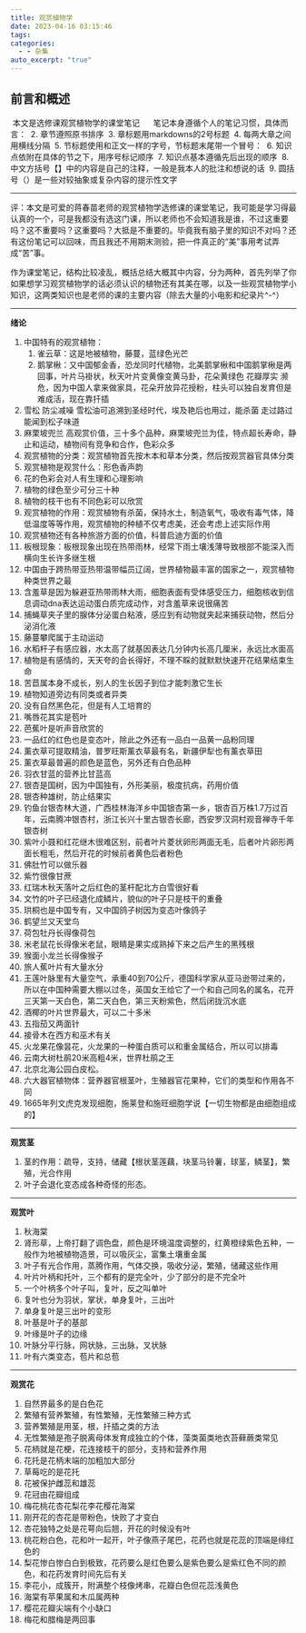 ```yaml
---
title: 观赏植物学
date: 2023-04-16 03:15:46
tags: 
categories:
  - - 杂集
auto_excerpt: "true"
---
```


  ## 前言和概述

 本文是选修课观赏植物学的课堂笔记
 
 
 笔记本身遵循个人的笔记习惯，具体而言：
 2. 章节遵照原书排序
 3. 章标题用markdowns的2号标题
 4. 每两大章之间用横线分隔
 5. 节标题使用和正文一样的字号，节标题末尾带一个冒号：
 6. 知识点依附在具体的节之下，用序号标记顺序
 7. 知识点基本遵循先后出现的顺序
 8. 中文方括号【】中的内容是自己的注释，一般是我本人的批注和想说的话
 9. 圆括号（）是一些对较抽象或复杂内容的提示性文字

---


评：本文是可爱的蒋春苗老师的观赏植物学选修课的课堂笔记，我可能是学习得最认真的一个，可是我都没有选这门课，所以老师也不会知道我是谁，不过这重要吗？这不重要吗？这重要吗？大抵是不重要的。毕竟我有脑子里的知识不对吗？还有这份笔记可以回味，而且我还不用期末测验，把一件真正的“美”事用考试弄成“苦”事。

作为课堂笔记，结构比较凌乱，概括总结大概其中内容，分为两种，首先列举了你如果想学习观赏植物学的话必须认识的植物还有其美在哪，以及一些观赏植物学小知识，这两类知识也是老师的课的主要内容（除去大量的小电影和纪录片^-^）

---


**绪论**

1. 中国特有的观赏植物：
	1. 雀云草：这是地被植物，藤蔓，蓝绿色光芒 
	2. 鹅掌楸：又中国郁金香，恐龙同时代植物，北美鹅掌楸和中国鹅掌楸是两回事，叶片马褂状，秋天叶片变黄像变黄马卦，花朵黄绿色 花瓣厚实 濒危，因为中国人拿来做家具，花朵开放异花授粉，柱头可以独自发育但是难成活，现在靠扦插
2. 雪松 防尘减噪 雪松油可追溯到圣经时代，埃及艳后也用过，能杀菌 走过路过能闻到松子味道
3. 麻栗坡兜兰 高观赏价值，三十多个品种，麻栗坡兜兰为佳，特点超长寿命，静止和运动，植物间有竞争和合作，色彩众多
5. 观赏植物的分类：观赏植物首先按木本和草本分类，然后按观赏器官具体分类
6. 观赏植物是观赏什么：形色香声韵
7. 花的色彩会对人有生理和心理影响
8. 植物的绿色至少可分三十种
9. 植物的枝干也有不同色彩可以欣赏
10. 观赏植物的作用：观赏植物有杀菌，保持水土，制造氧气，吸收有毒气体，降低温度等等作用，观赏植物的种植不仅考虑美，还会考虑上述实际作用
11. 观赏植物还有各种旅游方面的价值，科普启迪方面的价值
12. 板根现象：板根现象出现在热带雨林，经常下雨土壤浅薄导致根部不能深入而横向生长许多继生根
13. 中国由于跨热带亚热带温带幅员辽阔，世界植物最丰富的国家之一，观赏植物种类世界之最
14. 含羞草是因为躲避亚热带雨林大雨，细胞表面有受体感受压力，细胞核收到信息调动dna表达运动蛋白质完成动作，对含羞草来说很痛苦
15. 捕蝇草夹子里的腺体分泌蛋白粘液，感应到有动物就夹起来捕获动物，然后分泌消化液
16. 藤蔓攀爬属于主动运动
17. 水稻杆子有感应器，水太高了就基因表达几分钟内长高几厘米，永远比水面高
18. 植物是有感情的，天天夸的会长得好，不理不睬的就默默快速开花结果结束生命
19. 苦苣属本身不成长，别人的生长因子到位才能刺激它生长
20. 植物知道旁边有同类或者异类
21. 没有自然黑色花，但是有人工培育的
22. 嘴唇花其实是苞叶
23. 芭蕉叶是听声音欣赏的
24. 一品红的红色也是变态叶，除此之外还有一品白一品黄一品粉同理
25. 薰衣草可提取精油，普罗旺斯薰衣草最有名，新疆伊犁也有薰衣草田
26. 薰衣草最普遍的颜色是蓝色，另外还有白色品种
27. 羽衣甘蓝的营养比甘蓝高
28. 银杏是国树，因为中国独有，外形美丽，极度抗病，药用价值
29. 银杏种雄树，防止结果实
30. 钓鱼台银杏林大道，广西桂林海洋乡中国银杏第一乡，银杏百万株1.7万过百年，云南腾冲银杏村，浙江长兴十里古银杏长廊，西安罗汉洞村观音禅寺千年银杏树
31. 紫叶小聂和红花继木很难区别，前者叶片菱状卵形两面无毛，后者叶片卵形两面长粗毛，然后开花的时候前者黄色后者粉色
32. 佛肚竹可以做乐器
33. 紫竹很像甘蔗
34. 红瑞木秋天落叶之后红色的茎杆配北方白雪很好看
35. 文竹的叶子已经退化成鳞片，貌似的叶子只是枝干的重叠
36. 珙桐也是中国专有，又中国鸽子树因为变态叶像鸽子
37. 鹤望兰又天堂鸟
38. 荷包牡丹长得像荷包
39. 米老鼠花长得像米老鼠，眼睛是果实成熟掉下来之后产生的黑残根
40. 猴面小龙兰长得像猴子
41. 旅人蕉叶片有大量水分
42. 王莲叶脉里有大量空气，承重40到70公斤，德国科学家从亚马逊带过来的，所以在中国种需要大棚以过冬，英国女王给它了一个和自己同名的属名，花开三天第一天白色，第二天白色，第三天粉紫色，然后闭拢沉水底
43. 酒椰的叶片世界最大，可以二十多米
44. 五指茄又两面针
45. 接骨木在西方和巫术有关
46. 火龙果花像昙花，火龙果的一种蛋白质可以和重金属结合，所以可以排毒
47. 云南大树杜鹃20米高粗4米，世界杜鹃之王
48. 北京北海公园白皮松。
49. 六大器官植物体：营养器官根茎叶，生殖器官花果种，它们的类型和作用各不同
50. 1665年列文虎克发现细胞，施莱登和施旺细胞学说【一切生物都是由细胞组成的】

***

**观赏茎**

1. 茎的作用：疏导，支持，储藏【根状茎莲藕，块茎马铃薯，球茎，鳞茎】，繁殖，光合作用
2. 叶子会退化变态成各种奇怪的形态。

***

**观赏叶**

1. 秋海棠
2. 肾形草，上帝打翻了调色盘，颜色是环境温度调整的，红黄橙绿紫色五种，一般作为地被植物造景，可以吸灰尘，富集土壤重金属
3. 叶子有光合作用，蒸腾作用，气体交换，吸收分泌，繁殖，储藏这些作用
4. 叶片叶柄和托叶，三个都有的是完全叶，少了部分的是不完全叶
5. 一个叶柄多个叶子叫，复叶，反之叫单叶
6. 复叶也分为羽状，掌状，单身复叶，三出叶
7. 单身复叶是三出叶的变形
8. 叶基是叶子的基部
9. 叶缘是叶子的边缘
10. 叶脉分平行脉，网状脉，三出脉，叉状脉
11. 叶有六类变态，苞片和总苞

***

**观赏花**

1. 自然界最多的是白色花
2. 繁殖有营养繁殖，有性繁殖，无性繁殖三种方式
3. 营养繁殖是用茎，根，扦插之类的方法
4. 无性繁殖是孢子脱离母体发育成独立的个体，藻类菌类地衣苔藓蕨类常见
5. 花柄就是花梗，花连接枝干的部分，支持和营养作用
6. 花托是花柄末端的加粗加大部分
7. 草莓吃的是花托
8. 花被保护雌蕊和雄蕊
9. 花冠由花瓣组成
2. 梅花桃花杏花梨花李花樱花海棠
3. 刚开花的杏花是带粉色，快败了才变白
4. 杏花独特之处是花萼向后翘，开花的时候没有叶
5. 桃花粉白色，花和叶一起开，叶子像燕子尾巴，花药也就是花蕊的顶端是绯红色的
6. 梨花惨白惨白白到极致，花药要么是红色要么是紫色要么是紫红色不同的颜色，和花药发育时间先后有关
7. 李花小，成簇开，附满整个枝像烤串，花瓣白色但花蕊浅黄色
8. 海棠有苹果属和木瓜属两种
9. 樱花花瓣尖端有个小缺口
10. 梅花和腊梅是两回事
